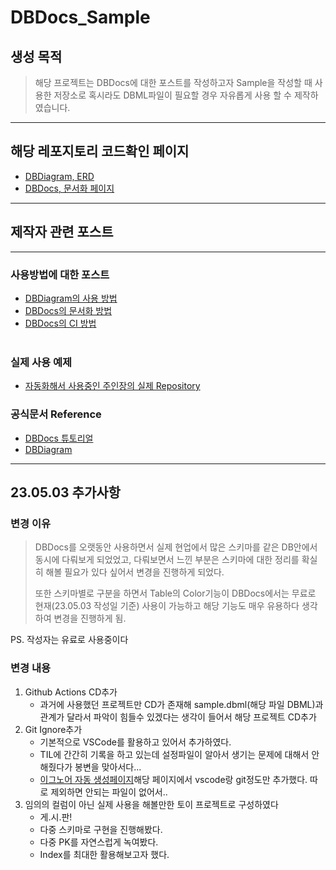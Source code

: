 # DBDocs_Sample

## 생성 목적

> 해당 프로젝트는 DBDocs에 대한 포스트를 작성하고자 Sample을 작성할 때 사용한 저장소로 혹시라도 DBML파일이 필요할 경우 자유롭게 사용 할 수 제작하였습니다.

---

## 해당 레포지토리 코드확인 페이지

- [DBDiagram, ERD](https://dbdiagram.io/d/64551676dca9fb07c49405bc)
- [DBDocs, 문서화 페이지](https://dbdocs.io/donsonioc2010/DBDocsSample)

---

## 제작자 관련 포스트

---

### 사용방법에 대한 포스트

- [DBDiagram의 사용 방법](https://devjong12.tistory.com/67)<br>
- [DBDocs의 문서화 방법](https://devjong12.tistory.com/68)<br>
- [DBDocs의 CI 방법](https://devjong12.tistory.com/69)<br><br>

### 실제 사용 예제

- [자동화해서 사용중인 주인장의 실제 Repository](https://github.com/donsonioc2010/NooBLoL_DbDocs)

### 공식문서 Reference

- [DBDocs 튜토리얼](https://dbdocs.io/docs)
- [DBDiagram](https://dbdiagram.io/home)

---

## 23.05.03 추가사항

### 변경 이유

> DBDocs를 오랫동안 사용하면서 실제 현업에서 많은 스키마를 같은 DB안에서 동시에 다뤄보게 되었었고, 다뤄보면서 느낀 부분은 스키마에 대한 정리를 확실히 해볼 필요가 있다 싶어서 변경을 진행하게 되었다.
>
> 또한 스키마별로 구분을 하면서 Table의 Color기능이 DBDocs에서는 무료로 현재(23.05.03 작성일 기준) 사용이 가능하고 해당 기능도 매우 유용하다 생각하여 변경을 진행하게 됨.

PS. 작성자는 유료로 사용중이다

### 변경 내용

1. Github Actions CD추가
   - 과거에 사용했던 프로젝트만 CD가 존재해 sample.dbml(해당 파일 DBML)과 관계가 달라서 파악이 힘들수 있겠다는 생각이 들어서 해당 프로젝트 CD추가
2. Git Ignore추가
   - 기본적으로 VSCode를 활용하고 있어서 추가하였다.
   - TIL에 간간히 기록을 하고 있는데 설정파일이 알아서 생기는 문제에 대해서 안해줬다가 봉변을 맞아서다...
   - [이그노어 자동 생성페이지](https://www.toptal.com/)해당 페이지에서 vscode랑 git정도만 추가했다. 따로 제외하면 안되는 파일이 없어서..
3. 임의의 컬럼이 아닌 실제 사용을 해볼만한 토이 프로젝트로 구성하였다
   - 게.시.판!
   - 다중 스키마로 구현을 진행해봤다.
   - 다중 PK를 자연스럽게 녹여봤다.
   - Index를 최대한 활용해보고자 했다.
